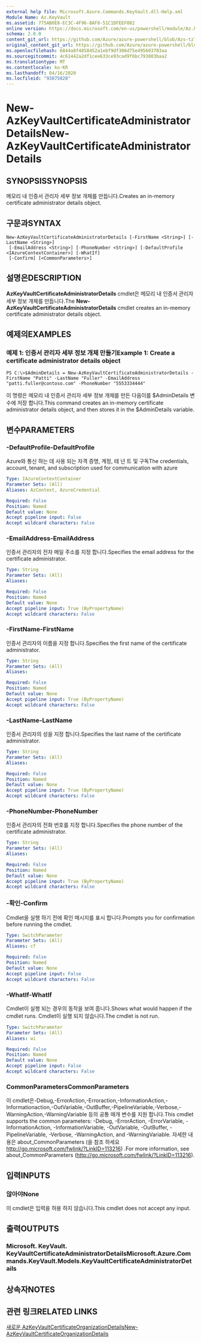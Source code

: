 ```yaml
---
external help file: Microsoft.Azure.Commands.KeyVault.dll-Help.xml
Module Name: Az.KeyVault
ms.assetid: 775AB0E8-EC3C-4F96-8AF8-51C1DFEEF082
online version: https://docs.microsoft.com/en-us/powershell/module/Az.keyvault/new-AzKeyvaultcertificateadministratordetails
schema: 2.0.0
content_git_url: https://github.com/Azure/azure-powershell/blob/Azs-tzl/src/KeyVault/KeyVault/help/New-AzKeyVaultCertificateAdministratorDetails.md
original_content_git_url: https://github.com/Azure/azure-powershell/blob/Azs-tzl/src/KeyVault/KeyVault/help/New-AzKeyVaultCertificateAdministratorDetails.md
ms.openlocfilehash: 6844a8f4858452a1ebf9df306d75e495603703aa
ms.sourcegitcommit: 4c61442a2df1cee633ce93cad9f6bc793803baa2
ms.translationtype: MT
ms.contentlocale: ko-KR
ms.lasthandoff: 04/16/2020
ms.locfileid: "93875828"
---
```

# <span data-ttu-id="e03ff-101">New-AzKeyVaultCertificateAdministratorDetails</span><span class="sxs-lookup"><span data-stu-id="e03ff-101">New-AzKeyVaultCertificateAdministratorDetails</span></span>

## <span data-ttu-id="e03ff-102">SYNOPSIS</span><span class="sxs-lookup"><span data-stu-id="e03ff-102">SYNOPSIS</span></span>
<span data-ttu-id="e03ff-103">메모리 내 인증서 관리자 세부 정보 개체를 만듭니다.</span><span class="sxs-lookup"><span data-stu-id="e03ff-103">Creates an in-memory certificate administrator details object.</span></span>

## <span data-ttu-id="e03ff-104">구문과</span><span class="sxs-lookup"><span data-stu-id="e03ff-104">SYNTAX</span></span>

```
New-AzKeyVaultCertificateAdministratorDetails [-FirstName <String>] [-LastName <String>]
 [-EmailAddress <String>] [-PhoneNumber <String>] [-DefaultProfile <IAzureContextContainer>] [-WhatIf]
 [-Confirm] [<CommonParameters>]
```

## <span data-ttu-id="e03ff-105">설명은</span><span class="sxs-lookup"><span data-stu-id="e03ff-105">DESCRIPTION</span></span>
<span data-ttu-id="e03ff-106">**AzKeyVaultCertificateAdministratorDetails** cmdlet은 메모리 내 인증서 관리자 세부 정보 개체를 만듭니다.</span><span class="sxs-lookup"><span data-stu-id="e03ff-106">The **New-AzKeyVaultCertificateAdministratorDetails** cmdlet creates an in-memory certificate administrator details object.</span></span>

## <span data-ttu-id="e03ff-107">예제의</span><span class="sxs-lookup"><span data-stu-id="e03ff-107">EXAMPLES</span></span>

### <span data-ttu-id="e03ff-108">예제 1: 인증서 관리자 세부 정보 개체 만들기</span><span class="sxs-lookup"><span data-stu-id="e03ff-108">Example 1: Create a certificate administrator details object</span></span>
```
PS C:\>$AdminDetails = New-AzKeyVaultCertificateAdministratorDetails -FirstName "Patti" -LastName "Fuller" -EmailAddress "patti.fuller@contoso.com" -PhoneNumber "5553334444"
```

<span data-ttu-id="e03ff-109">이 명령은 메모리 내 인증서 관리자 세부 정보 개체를 만든 다음이를 $AdminDetails 변수에 저장 합니다.</span><span class="sxs-lookup"><span data-stu-id="e03ff-109">This command creates an in-memory certificate administrator details object, and then stores it in the $AdminDetails variable.</span></span>

## <span data-ttu-id="e03ff-110">변수</span><span class="sxs-lookup"><span data-stu-id="e03ff-110">PARAMETERS</span></span>

### <span data-ttu-id="e03ff-111">-DefaultProfile</span><span class="sxs-lookup"><span data-stu-id="e03ff-111">-DefaultProfile</span></span>
<span data-ttu-id="e03ff-112">Azure와 통신 하는 데 사용 되는 자격 증명, 계정, 테 넌 트 및 구독</span><span class="sxs-lookup"><span data-stu-id="e03ff-112">The credentials, account, tenant, and subscription used for communication with azure</span></span>

```yaml
Type: IAzureContextContainer
Parameter Sets: (All)
Aliases: AzContext, AzureCredential

Required: False
Position: Named
Default value: None
Accept pipeline input: False
Accept wildcard characters: False
```

### <span data-ttu-id="e03ff-113">-EmailAddress</span><span class="sxs-lookup"><span data-stu-id="e03ff-113">-EmailAddress</span></span>
<span data-ttu-id="e03ff-114">인증서 관리자의 전자 메일 주소를 지정 합니다.</span><span class="sxs-lookup"><span data-stu-id="e03ff-114">Specifies the email address for the certificate administrator.</span></span>

```yaml
Type: String
Parameter Sets: (All)
Aliases: 

Required: False
Position: Named
Default value: None
Accept pipeline input: True (ByPropertyName)
Accept wildcard characters: False
```

### <span data-ttu-id="e03ff-115">-FirstName</span><span class="sxs-lookup"><span data-stu-id="e03ff-115">-FirstName</span></span>
<span data-ttu-id="e03ff-116">인증서 관리자의 이름을 지정 합니다.</span><span class="sxs-lookup"><span data-stu-id="e03ff-116">Specifies the first name of the certificate administrator.</span></span>

```yaml
Type: String
Parameter Sets: (All)
Aliases: 

Required: False
Position: Named
Default value: None
Accept pipeline input: True (ByPropertyName)
Accept wildcard characters: False
```

### <span data-ttu-id="e03ff-117">-LastName</span><span class="sxs-lookup"><span data-stu-id="e03ff-117">-LastName</span></span>
<span data-ttu-id="e03ff-118">인증서 관리자의 성을 지정 합니다.</span><span class="sxs-lookup"><span data-stu-id="e03ff-118">Specifies the last name of the certificate administrator.</span></span>

```yaml
Type: String
Parameter Sets: (All)
Aliases: 

Required: False
Position: Named
Default value: None
Accept pipeline input: True (ByPropertyName)
Accept wildcard characters: False
```

### <span data-ttu-id="e03ff-119">-PhoneNumber</span><span class="sxs-lookup"><span data-stu-id="e03ff-119">-PhoneNumber</span></span>
<span data-ttu-id="e03ff-120">인증서 관리자의 전화 번호를 지정 합니다.</span><span class="sxs-lookup"><span data-stu-id="e03ff-120">Specifies the phone number of the certificate administrator.</span></span>

```yaml
Type: String
Parameter Sets: (All)
Aliases: 

Required: False
Position: Named
Default value: None
Accept pipeline input: True (ByPropertyName)
Accept wildcard characters: False
```

### <span data-ttu-id="e03ff-121">-확인</span><span class="sxs-lookup"><span data-stu-id="e03ff-121">-Confirm</span></span>
<span data-ttu-id="e03ff-122">Cmdlet을 실행 하기 전에 확인 메시지를 표시 합니다.</span><span class="sxs-lookup"><span data-stu-id="e03ff-122">Prompts you for confirmation before running the cmdlet.</span></span>

```yaml
Type: SwitchParameter
Parameter Sets: (All)
Aliases: cf

Required: False
Position: Named
Default value: None
Accept pipeline input: False
Accept wildcard characters: False
```

### <span data-ttu-id="e03ff-123">-WhatIf</span><span class="sxs-lookup"><span data-stu-id="e03ff-123">-WhatIf</span></span>
<span data-ttu-id="e03ff-124">Cmdlet이 실행 되는 경우의 동작을 보여 줍니다.</span><span class="sxs-lookup"><span data-stu-id="e03ff-124">Shows what would happen if the cmdlet runs.</span></span>
<span data-ttu-id="e03ff-125">Cmdlet이 실행 되지 않습니다.</span><span class="sxs-lookup"><span data-stu-id="e03ff-125">The cmdlet is not run.</span></span>

```yaml
Type: SwitchParameter
Parameter Sets: (All)
Aliases: wi

Required: False
Position: Named
Default value: None
Accept pipeline input: False
Accept wildcard characters: False
```

### <span data-ttu-id="e03ff-126">CommonParameters</span><span class="sxs-lookup"><span data-stu-id="e03ff-126">CommonParameters</span></span>
<span data-ttu-id="e03ff-127">이 cmdlet은-Debug,-ErrorAction,-Erroraction,-InformationAction,-Informationaction,-OutVariable,-OutBuffer,-PipelineVariable,-Verbose,-WarningAction,-WarningVariable 등의 공통 매개 변수를 지원 합니다.</span><span class="sxs-lookup"><span data-stu-id="e03ff-127">This cmdlet supports the common parameters: -Debug, -ErrorAction, -ErrorVariable, -InformationAction, -InformationVariable, -OutVariable, -OutBuffer, -PipelineVariable, -Verbose, -WarningAction, and -WarningVariable.</span></span> <span data-ttu-id="e03ff-128">자세한 내용은 about_CommonParameters (을 참조 하세요 http://go.microsoft.com/fwlink/?LinkID=113216) .</span><span class="sxs-lookup"><span data-stu-id="e03ff-128">For more information, see about_CommonParameters (http://go.microsoft.com/fwlink/?LinkID=113216).</span></span>

## <span data-ttu-id="e03ff-129">입력</span><span class="sxs-lookup"><span data-stu-id="e03ff-129">INPUTS</span></span>

### <span data-ttu-id="e03ff-130">않아야</span><span class="sxs-lookup"><span data-stu-id="e03ff-130">None</span></span>
<span data-ttu-id="e03ff-131">이 cmdlet은 입력을 허용 하지 않습니다.</span><span class="sxs-lookup"><span data-stu-id="e03ff-131">This cmdlet does not accept any input.</span></span>

## <span data-ttu-id="e03ff-132">출력</span><span class="sxs-lookup"><span data-stu-id="e03ff-132">OUTPUTS</span></span>

### <span data-ttu-id="e03ff-133">Microsoft. KeyVault. KeyVaultCertificateAdministratorDetails</span><span class="sxs-lookup"><span data-stu-id="e03ff-133">Microsoft.Azure.Commands.KeyVault.Models.KeyVaultCertificateAdministratorDetails</span></span>

## <span data-ttu-id="e03ff-134">상속자</span><span class="sxs-lookup"><span data-stu-id="e03ff-134">NOTES</span></span>

## <span data-ttu-id="e03ff-135">관련 링크</span><span class="sxs-lookup"><span data-stu-id="e03ff-135">RELATED LINKS</span></span>

[<span data-ttu-id="e03ff-136">새로운 AzKeyVaultCertificateOrganizationDetails</span><span class="sxs-lookup"><span data-stu-id="e03ff-136">New-AzKeyVaultCertificateOrganizationDetails</span></span>](./New-AzKeyVaultCertificateOrganizationDetails.md)

